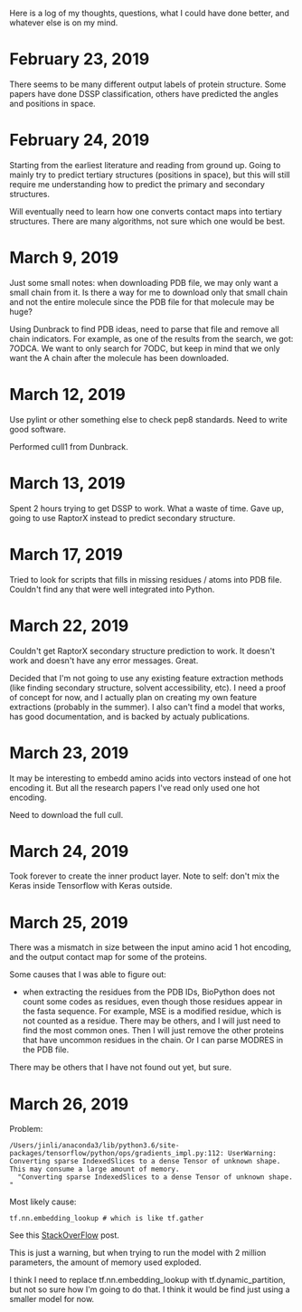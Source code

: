 Here is a log of my thoughts, questions, what I could have done better, and whatever else is on my mind.

# February 23, 2019

There seems to be many different output labels of protein structure. Some papers have done DSSP classification, others have predicted the angles and positions in space.

# February 24, 2019

Starting from the earliest literature and reading from ground up. Going to mainly try to predict tertiary structures (positions in space), but this will still require me understanding how to predict the primary and secondary structures.

Will eventually need to learn how one converts contact maps into tertiary structures. There are many algorithms, not sure which one would be best.

# March 9, 2019

Just some small notes: when downloading PDB file, we may only want a small chain from it. Is there a way for me to download only that small chain and not the entire molecule since the PDB file for that molecule may be huge?

Using Dunbrack to find PDB ideas, need to parse that file and remove all chain indicators. For example, as one of the results from the search, we got: 7ODCA. We want to only search for 7ODC, but keep in mind that we only want the A chain after the molecule has been downloaded.

# March 12, 2019

Use pylint or other something else to check pep8 standards. Need to write good software.

Performed cull1 from Dunbrack.

# March 13, 2019

Spent 2 hours trying to get DSSP to work. What a waste of time. Gave up, going to use RaptorX instead to predict secondary structure.

# March 17, 2019

Tried to look for scripts that fills in missing residues / atoms into PDB file. Couldn't find any that were well integrated into Python.

# March 22, 2019

Couldn't get RaptorX secondary structure prediction to work. It doesn't work and doesn't have any error messages. Great.

Decided that I'm not going to use any existing feature extraction methods (like finding secondary structure, solvent accessibility, etc). I need a proof of concept for now, and I actually plan on creating my own feature extractions (probably in the summer). I also can't find a model that works, has good documentation, and is backed by actualy publications.

# March 23, 2019

It may be interesting to embedd amino acids into vectors instead of one hot encoding it. But all the research papers I've read only used one hot encoding.

Need to download the full cull.

# March 24, 2019

Took forever to create the inner product layer. Note to self: don't mix the Keras inside Tensorflow with Keras outside.

# March 25, 2019

There was a mismatch in size between the input amino acid 1 hot encoding, and the output contact map for some of the proteins.

Some causes that I was able to figure out:
* when extracting the residues from the PDB IDs, BioPython does not count some codes as residues, even though those residues appear in the fasta sequence. For example, MSE is a modified residue, which is not counted as a residue. There may be others, and I will just need to find the most common ones. Then I will just remove the other proteins that have uncommon residues in the chain. 
Or I can parse MODRES in the PDB file.

There may be others that I have not found out yet, but sure.

# March 26, 2019

Problem:

```
/Users/jinli/anaconda3/lib/python3.6/site-packages/tensorflow/python/ops/gradients_impl.py:112: UserWarning: Converting sparse IndexedSlices to a dense Tensor of unknown shape. This may consume a large amount of memory.
  "Converting sparse IndexedSlices to a dense Tensor of unknown shape. "
```

Most likely cause:

```
tf.nn.embedding_lookup # which is like tf.gather
```

See this [StackOverFlow](https://stackoverflow.com/questions/35892412/tensorflow-dense-gradient-explanation#) post.

This is just a warning, but when trying to run the model with 2 million parameters, the amount of memory used exploded. 

I think I need to replace tf.nn.embedding_lookup with tf.dynamic_partition, but not so sure how I'm going to do that. I think it would be find just using a smaller model for now.
